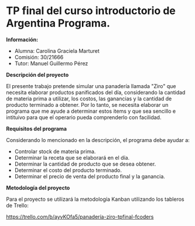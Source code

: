# TP final del curso introductorio de Argentina Programa.

**Información:**

* Alumna: Carolina Graciela Marturet
* Comisión: 30/21666
* Tutor: Manuel Guillermo Pérez

**Descripción del proyecto** 

El presente trabajo pretende simular una panadería llamada "Ziro" que necesita elaborar productos panificados del día, considerando la cantidad de materia prima a utilizar, los costos, las ganancias y la cantidad de producto terminado a obtener. Por lo tanto, se necesita elaborar un programa que me ayude a determinar estos items y que sea sencillo e intituivo para que el operario pueda comprenderlo con facilidad.

**Requisitos del programa** 

Considerando lo mencionado en la descripción, el programa debe ayudar a:

* Controlar stock de materia prima.
* Determinar la receta que se elaborará en el día.
* Determinar la cantidad de producto que se desea obtener.
* Determinar el costo del producto terminado.
* Determinar el precio de venta del producto final y la ganancia.

**Metodología del proyecto** 

Para el proyecto se utilizará la metodología Kanban utilizando los tableros de Trello:

https://trello.com/b/ayvKOfa5/panadería-ziro-tpfinal-fcoders
